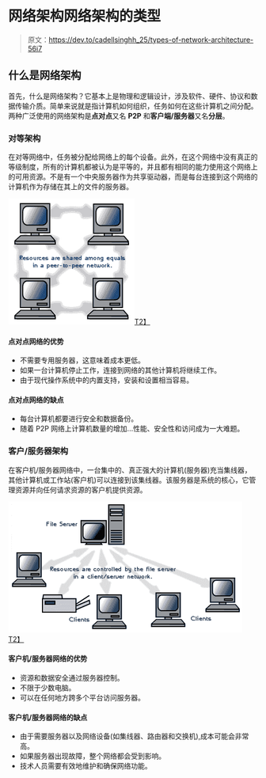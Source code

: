# 网络架构网络架构的类型

> 原文：<https://dev.to/cadellsinghh_25/types-of-network-architecture-56i7>

## 什么是网络架构

首先，什么是网络架构？它基本上是物理和逻辑设计，涉及软件、硬件、协议和数据传输介质。简单来说就是指计算机如何组织，任务如何在这些计算机之间分配。两种广泛使用的网络架构是**点对点**又名 **P2P** 和**客户端/服务器**又名**分层**。

### 对等架构

在对等网络中，任务被分配给网络上的每个设备。此外，在这个网络中没有真正的等级制度，所有的计算机都被认为是平等的，并且都有相同的能力使用这个网络上的可用资源。不是有一个中央服务器作为共享驱动器，而是每台连接到这个网络的计算机作为存储在其上的文件的服务器。

[![peer-to-peer](img/d18bbae1b10f841e398c49672fbcf107.png)T2】](https://res.cloudinary.com/practicaldev/image/fetch/s--PHsvG4NG--/c_limit%2Cf_auto%2Cfl_progressive%2Cq_66%2Cw_880/http://fcit.usf.edu/network/chap6/pics/peer.gif)

#### 点对点网络的优势

*   不需要专用服务器，这意味着成本更低。
*   如果一台计算机停止工作，连接到网络的其他计算机将继续工作。
*   由于现代操作系统中的内置支持，安装和设置相当容易。

#### 点对点网络的缺点

*   每台计算机都要进行安全和数据备份。
*   随着 P2P 网络上计算机数量的增加...性能、安全性和访问成为一大难题。

### 客户/服务器架构

在客户机/服务器网络中，一台集中的、真正强大的计算机(服务器)充当集线器，其他计算机或工作站(客户机)可以连接到该集线器。该服务器是系统的核心，它管理资源并向任何请求资源的客户机提供资源。

[![client/server](img/66ef4960c68aaa5715cc772d4570753b.png)T2】](https://res.cloudinary.com/practicaldev/image/fetch/s--EOM9hNzM--/c_limit%2Cf_auto%2Cfl_progressive%2Cq_66%2Cw_880/http://fcit.usf.edu/network/chap6/pics/clntserv.gif)

#### 客户机/服务器网络的优势

*   资源和数据安全通过服务器控制。
*   不限于少数电脑。
*   可以在任何地方跨多个平台访问服务器。

#### 客户机/服务器网络的缺点

*   由于需要服务器以及网络设备(如集线器、路由器和交换机),成本可能会非常高。
*   如果服务器出现故障，整个网络都会受到影响。
*   技术人员需要有效地维护和确保网络功能。